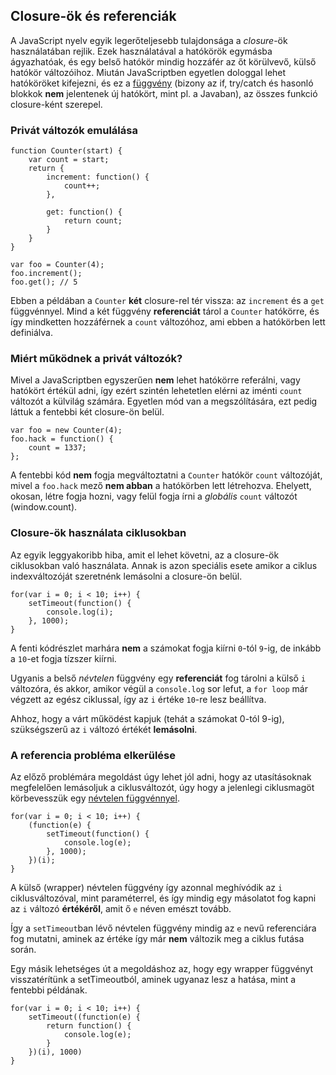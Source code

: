 ﻿## Closure-ök és referenciák

A JavaScript nyelv egyik legerőteljesebb tulajdonsága a *closure*-ök használatában rejlik.
Ezek használatával a hatókörök egymásba ágyazhatóak, és egy belső hatókör mindig hozzáfér
az őt körülvevő, külső hatókör változóihoz. Miután JavaScriptben egyetlen dologgal lehet
hatóköröket kifejezni, és ez a [függvény](#function.scopes) (bizony az if, try/catch és hasonló blokkok **nem** jelentenek új hatókört, mint pl. a Javaban), az összes funkció closure-ként szerepel.

### Privát változók emulálása

    function Counter(start) {
        var count = start;
        return {
            increment: function() {
                count++;
            },

            get: function() {
                return count;
            }
        }
    }

    var foo = Counter(4);
    foo.increment();
    foo.get(); // 5
	
Ebben a példában a `Counter` **két** closure-rel tér vissza: az `increment` és
a `get` függvénnyel. Mind a két függvény **referenciát** tárol a `Counter` hatókörre,
és így mindketten hozzáférnek a `count` változóhoz, ami ebben a hatókörben lett
definiálva.

### Miért működnek a privát változók?

Mivel a JavaScriptben egyszerűen **nem** lehet hatókörre referálni, vagy hatókört
értékül adni, így ezért szintén lehetetlen elérni az iménti `count` változót a külvilág számára.
Egyetlen mód van a megszólítására, ezt pedig láttuk a fentebbi két closure-ön belül.

    var foo = new Counter(4);
    foo.hack = function() {
        count = 1337;
    };
	
A fentebbi kód **nem** fogja megváltoztatni a `Counter` hatókör `count` változóját,
mivel a `foo.hack` mező **nem abban** a hatókörben lett létrehozva. Ehelyett, okosan,
létre fogja hozni, vagy felül fogja írni a *globális* `count` változót (window.count).

### Closure-ök használata ciklusokban

Az egyik leggyakoribb hiba, amit el lehet követni, az a closure-ök ciklusokban való használata.
Annak is azon speciális esete amikor a ciklus indexváltozóját szeretnénk lemásolni a closure-ön belül.

    for(var i = 0; i < 10; i++) {
        setTimeout(function() {
            console.log(i);  
        }, 1000);
    }

A fenti kódrészlet marhára **nem** a számokat fogja kiírni `0`-tól `9`-ig, de inkább
a `10`-et fogja tízszer kiírni.

Ugyanis a belső *névtelen* függvény egy **referenciát** fog tárolni a külső `i` változóra, és
akkor, amikor végül a `console.log` sor lefut, a `for loop` már végzett az egész ciklussal,
így az `i` értéke `10`-re lesz beállítva.

Ahhoz, hogy a várt működést kapjuk (tehát a számokat 0-tól 9-ig), szükségszerű az `i` változó
értékét **lemásolni**.

### A referencia probléma elkerülése

Az előző problémára megoldást úgy lehet jól adni, hogy az utasításoknak megfelelően 
lemásoljuk a ciklusváltozót, úgy hogy a jelenlegi ciklusmagöt körbevesszük egy [névtelen
függvénnyel](#function.scopes).

    for(var i = 0; i < 10; i++) {
        (function(e) {
            setTimeout(function() {
                console.log(e);  
            }, 1000);
        })(i);
    }

A külső (wrapper) névtelen függvény így azonnal meghívódik az `i` ciklusváltozóval, mint paraméterrel,
és így mindig egy másolatot fog kapni az `i` változó **értékéről**, amit ő `e` néven emészt tovább.

Így a `setTimeout`ban lévő névtelen függvény mindig az `e` nevű referenciára fog mutatni, aminek az értéke így már **nem** változik meg a ciklus futása során.

Egy másik lehetséges út a megoldáshoz az, hogy egy wrapper függvényt visszatérítünk a setTimeoutból, aminek ugyanaz lesz a hatása, mint a fentebbi példának.

    for(var i = 0; i < 10; i++) {
        setTimeout((function(e) {
            return function() {
                console.log(e);
            }
        })(i), 1000)
    }




